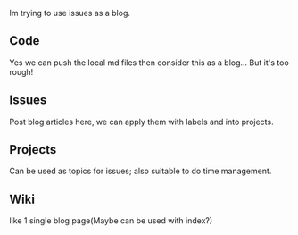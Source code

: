 Im trying to use issues as a blog.

## Code
Yes we can push the local md files then consider this as a blog... But it's too rough!

## Issues
Post blog articles here, we can apply them with labels and into projects.

## Projects
Can be used as topics for issues; also suitable to do time management.

## Wiki
like 1 single blog page(Maybe can be used with index?)
